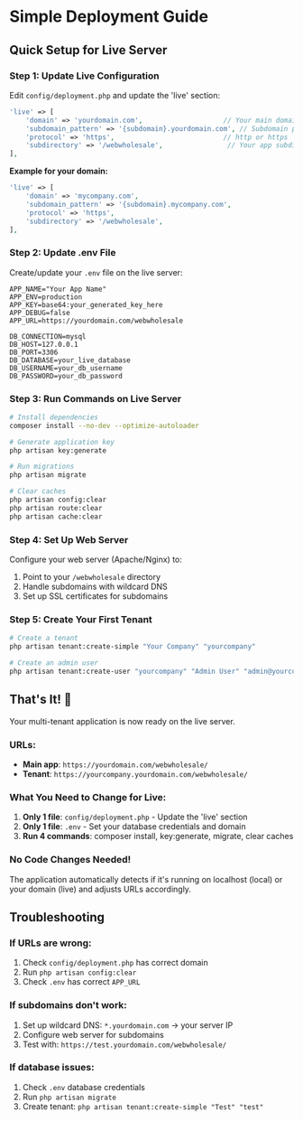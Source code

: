 # Simple Deployment Guide

## Quick Setup for Live Server

### Step 1: Update Live Configuration
Edit `config/deployment.php` and update the 'live' section:

```php
'live' => [
    'domain' => 'yourdomain.com',                    // Your main domain
    'subdomain_pattern' => '{subdomain}.yourdomain.com', // Subdomain pattern
    'protocol' => 'https',                           // http or https
    'subdirectory' => '/webwholesale',                // Your app subdirectory
],
```

**Example for your domain:**
```php
'live' => [
    'domain' => 'mycompany.com',
    'subdomain_pattern' => '{subdomain}.mycompany.com',
    'protocol' => 'https',
    'subdirectory' => '/webwholesale',
],
```

### Step 2: Update .env File
Create/update your `.env` file on the live server:

```env
APP_NAME="Your App Name"
APP_ENV=production
APP_KEY=base64:your_generated_key_here
APP_DEBUG=false
APP_URL=https://yourdomain.com/webwholesale

DB_CONNECTION=mysql
DB_HOST=127.0.0.1
DB_PORT=3306
DB_DATABASE=your_live_database
DB_USERNAME=your_db_username
DB_PASSWORD=your_db_password
```

### Step 3: Run Commands on Live Server
```bash
# Install dependencies
composer install --no-dev --optimize-autoloader

# Generate application key
php artisan key:generate

# Run migrations
php artisan migrate

# Clear caches
php artisan config:clear
php artisan route:clear
php artisan cache:clear
```

### Step 4: Set Up Web Server
Configure your web server (Apache/Nginx) to:
1. Point to your `/webwholesale` directory
2. Handle subdomains with wildcard DNS
3. Set up SSL certificates for subdomains

### Step 5: Create Your First Tenant
```bash
# Create a tenant
php artisan tenant:create-simple "Your Company" "yourcompany"

# Create an admin user
php artisan tenant:create-user "yourcompany" "Admin User" "admin@yourcompany.com" "password123"
```

## That's It! 🎉

Your multi-tenant application is now ready on the live server.

### URLs:
- **Main app**: `https://yourdomain.com/webwholesale/`
- **Tenant**: `https://yourcompany.yourdomain.com/webwholesale/`

### What You Need to Change for Live:
1. **Only 1 file**: `config/deployment.php` - Update the 'live' section
2. **Only 1 file**: `.env` - Set your database credentials and domain
3. **Run 4 commands**: composer install, key:generate, migrate, clear caches

### No Code Changes Needed!
The application automatically detects if it's running on localhost (local) or your domain (live) and adjusts URLs accordingly.

## Troubleshooting

### If URLs are wrong:
1. Check `config/deployment.php` has correct domain
2. Run `php artisan config:clear`
3. Check `.env` has correct `APP_URL`

### If subdomains don't work:
1. Set up wildcard DNS: `*.yourdomain.com` → your server IP
2. Configure web server for subdomains
3. Test with: `https://test.yourdomain.com/webwholesale/`

### If database issues:
1. Check `.env` database credentials
2. Run `php artisan migrate`
3. Create tenant: `php artisan tenant:create-simple "Test" "test"`

